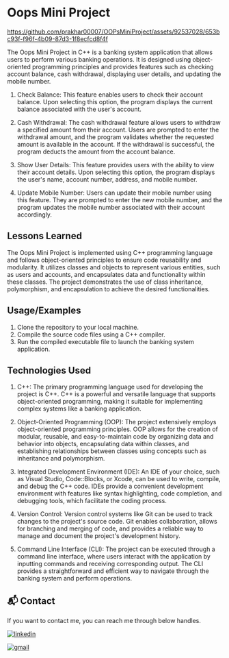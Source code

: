 
# Oops Mini Project 

https://github.com/prakhar00007/OOPsMiniProject/assets/92537028/653bc93f-f96f-4b09-87d3-1f8ecfcd8f4f

The Oops Mini Project in C++ is a banking system application that allows users to perform various banking operations. It is designed using object-oriented programming principles and provides features such as checking account balance, cash withdrawal, displaying user details, and updating the mobile number.



1. Check Balance:
This feature enables users to check their account balance. Upon selecting this option, the program displays the current balance associated with the user's account.

2. Cash Withdrawal:
The cash withdrawal feature allows users to withdraw a specified amount from their account. Users are prompted to enter the withdrawal amount, and the program validates whether the requested amount is available in the account. If the withdrawal is successful, the program deducts the amount from the account balance.

3. Show User Details:
This feature provides users with the ability to view their account details. Upon selecting this option, the program displays the user's name, account number, address, and mobile number.

4. Update Mobile Number:
Users can update their mobile number using this feature. They are prompted to enter the new mobile number, and the program updates the mobile number associated with their account accordingly.
## Lessons Learned

The Oops Mini Project is implemented using C++ programming language and follows object-oriented principles to ensure code reusability and modularity. It utilizes classes and objects to represent various entities, such as users and accounts, and encapsulates data and functionality within these classes. The project demonstrates the use of class inheritance, polymorphism, and encapsulation to achieve the desired functionalities.


## Usage/Examples

1. Clone the repository to your local machine.
2. Compile the source code files using a C++ compiler.
3. Run the compiled executable file to launch the banking   system application.



## Technologies Used

1. C++:
The primary programming language used for developing the project is C++. C++ is a powerful and versatile language that supports object-oriented programming, making it suitable for implementing complex systems like a banking application.

2. Object-Oriented Programming (OOP):
The project extensively employs object-oriented programming principles. OOP allows for the creation of modular, reusable, and easy-to-maintain code by organizing data and behavior into objects, encapsulating data within classes, and establishing relationships between classes using concepts such as inheritance and polymorphism.

3. Integrated Development Environment (IDE):
An IDE of your choice, such as Visual Studio, Code::Blocks, or Xcode, can be used to write, compile, and debug the C++ code. IDEs provide a convenient development environment with features like syntax highlighting, code completion, and debugging tools, which facilitate the coding process.

4. Version Control:
Version control systems like Git can be used to track changes to the project's source code. Git enables collaboration, allows for branching and merging of code, and provides a reliable way to manage and document the project's development history.

5. Command Line Interface (CLI):
The project can be executed through a command line interface, where users interact with the application by inputting commands and receiving corresponding output. The CLI provides a straightforward and efficient way to navigate through the banking system and perform operations.

<h2>📬 Contact</h2>

If you want to contact me, you can reach me through below handles.

[![linkedin](https://img.shields.io/badge/LinkedIn-0077B5?style=for-the-badge&logo=linkedin&logoColor=white)](https://www.linkedin.com/in/prakhar-kumar-singh)

[![gmail](https://img.shields.io/badge/Gmail-D14836?style=for-the-badge&logo=gmail&logoColor=white)](mailto:prakharrathore111@gmail.com)


